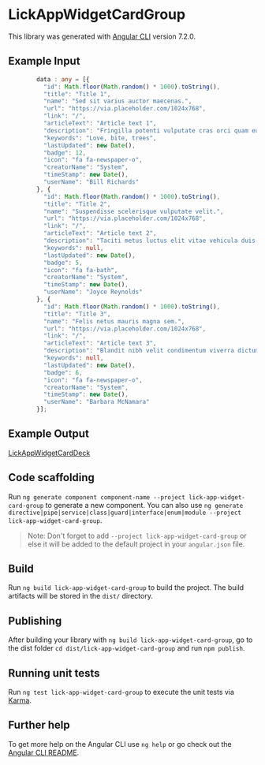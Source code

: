 # LickAppWidgetCardGroup

This library was generated with [Angular CLI](https://github.com/angular/angular-cli) version 7.2.0.

## Example Input
```ts
        data : any = [{
          "id": Math.floor(Math.random() * 1000).toString(),
          "title": "Title 1",
          "name": "Sed sit varius auctor maecenas.",
          "url": "https://via.placeholder.com/1024x768",
          "link": "/",
          "articleText": "Article text 1",
          "description": "Fringilla potenti vulputate cras orci quam eu montes sollicitudin cum dictum fringilla auctor ullamcorper nullam auctor elit senectus eu nisi.",
          "keywords": "Love, bite, trees",
          "lastUpdated": new Date(),
          "badge": 12,
          "icon": "fa fa-newspaper-o",
          "creatorName": "System",
          "timeStamp": new Date(),
          "userName": "Bill Richards"
        }, {
          "id": Math.floor(Math.random() * 1000).toString(),
          "title": "Title 2",
          "name": "Suspendisse scelerisque vulputate velit.",
          "url": "https://via.placeholder.com/1024x768",
          "link": "/",
          "articleText": "Article text 2",
          "description": "Taciti metus luctus elit vitae vehicula duis hac varius eget nisl justo dapibus lacinia montes aptent sollicitudin sed metus nulla?",
          "keywords": null,
          "lastUpdated": new Date(),
          "badge": 5,
          "icon": "fa fa-bath",
          "creatorName": "System",
          "timeStamp": new Date(),
          "userName": "Joyce Reynolds"
        }, {
          "id": Math.floor(Math.random() * 1000).toString(),
          "title": "Title 3",
          "name": "Felis netus mauris magna sem.",
          "url": "https://via.placeholder.com/1024x768",
          "link": "/",
          "articleText": "Article text 3",
          "description": "Blandit nibh velit condimentum viverra dictumst lectus hendrerit sed luctus non inceptos inceptos ultricies congue dolor tempor a curabitur euismod!",
          "keywords": null,
          "lastUpdated": new Date(),
          "badge": 6,
          "icon": "fa fa-newspaper-o",
          "creatorName": "System",
          "timeStamp": new Date(),
          "userName": "Barbara McNamara"
        }];
```
## Example Output

[LickAppWidgetCardDeck](https://lick-test.firebaseapp.com/application/general-widgets#lick-app-widget-card-group)

## Code scaffolding

Run `ng generate component component-name --project lick-app-widget-card-group` to generate a new component. You can also use `ng generate directive|pipe|service|class|guard|interface|enum|module --project lick-app-widget-card-group`.
> Note: Don't forget to add `--project lick-app-widget-card-group` or else it will be added to the default project in your `angular.json` file.

## Build

Run `ng build lick-app-widget-card-group` to build the project. The build artifacts will be stored in the `dist/` directory.

## Publishing

After building your library with `ng build lick-app-widget-card-group`, go to the dist folder `cd dist/lick-app-widget-card-group` and run `npm publish`.

## Running unit tests

Run `ng test lick-app-widget-card-group` to execute the unit tests via [Karma](https://karma-runner.github.io).

## Further help

To get more help on the Angular CLI use `ng help` or go check out the [Angular CLI README](https://github.com/angular/angular-cli/blob/master/README.md).

